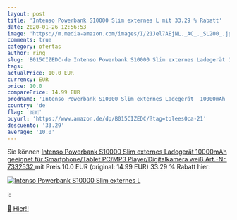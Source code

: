 ```yaml
---
layout: post
title: 'Intenso Powerbank S10000 Slim externes L mit 33.29 % Rabatt'
date: 2020-01-26 12:56:53
image: 'https://m.media-amazon.com/images/I/21Jel7AEjNL._AC_._SL200_.jpg'
comments: true
category: ofertas
author: ring
slug: 'B015CIZEDC-de Intenso Powerbank S10000 Slim externes Ladegerät 10000mAh...'
tags: 
actualPrice: 10.0 EUR
currency: EUR
price: 10.0
comparePrice: 14.99 EUR
prodname: 'Intenso Powerbank S10000 Slim externes Ladegerät  10000mAh  geeignet für Smartphone/Tablet PC/MP3 Player/Digitalkamera  weiß  Art.-Nr. 7332532 '
country: 'de'
flag: '🇩🇪'
buyurl: 'https://www.amazon.de/dp/B015CIZEDC/?tag=tolees0ca-21'
descuento: '33.29'
average: '10.0'
---
```


Sie können [Intenso Powerbank S10000 Slim externes Ladegerät  10000mAh  geeignet für Smartphone/Tablet PC/MP3 Player/Digitalkamera  weiß  Art.-Nr. 7332532 ](https://www.amazon.de/dp/B015CIZEDC/?tag=tolees0ca-21) mit Preis 10.0 EUR (original: 14.99 EUR) 33.29 % Rabatt hier:

[![Intenso Powerbank S10000 Slim externes L](https://m.media-amazon.com/images/I/21Jel7AEjNL._AC_._SL200_.jpg)](https://www.amazon.de/dp/B015CIZEDC/?tag=tolees0ca-21)

ℹ️:


[🛒 Hier!!](https://www.amazon.de/dp/B015CIZEDC/?tag=tolees0ca-21)
